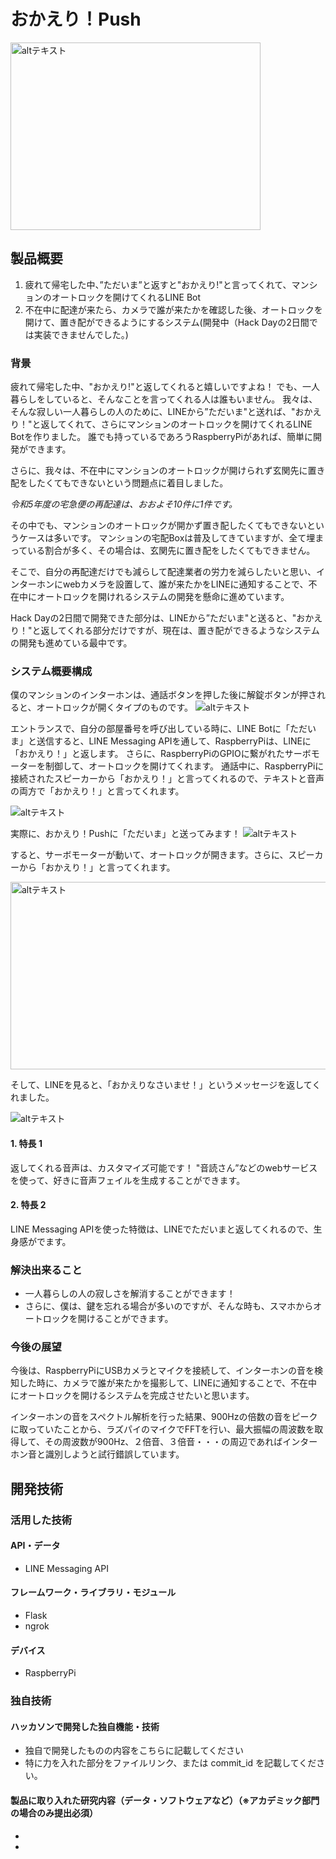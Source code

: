 # おかえり！Push

<img src="main.png" alt="altテキスト" width="400" height="300">

## 製品概要
1. 疲れて帰宅した中、”ただいま”と返すと"おかえり!"と言ってくれて、マンションのオートロックを開けてくれるLINE Bot
2. 不在中に配達が来たら、カメラで誰が来たかを確認した後、オートロックを開けて、置き配ができるようにするシステム(開発中（Hack Dayの2日間では実装できませんでした。)


### 背景
疲れて帰宅した中、"おかえり!"と返してくれると嬉しいですよね！
でも、一人暮らしをしていると、そんなことを言ってくれる人は誰もいません。
我々は、そんな寂しい一人暮らしの人のために、LINEから”ただいま"と送れば、"おかえり！"と返してくれて、さらにマンションのオートロックを開けてくれるLINE Botを作りました。
誰でも持っているであろうRaspberryPiがあれば、簡単に開発ができます。

さらに、我々は、不在中にマンションのオートロックが開けられず玄関先に置き配をしたくてもできないという問題点に着目しました。

*令和5年度の宅急便の再配達は、おおよそ10件に1件です。*

その中でも、マンションのオートロックが開かず置き配したくてもできないというケースは多いです。
マンションの宅配Boxは普及してきていますが、全て埋まっている割合が多く、その場合は、玄関先に置き配をしたくてもできません。

そこで、自分の再配達だけでも減らして配達業者の労力を減らしたいと思い、インターホンにwebカメラを設置して、誰が来たかをLINEに通知することで、不在中にオートロックを開けれるシステムの開発を懸命に進めています。

Hack Dayの2日間で開発できた部分は、LINEから”ただいま"と送ると、"おかえり！"と返してくれる部分だけですが、現在は、置き配ができるようなシステムの開発も進めている最中です。


### システム概要構成
僕のマンションのインターホンは、通話ボタンを押した後に解錠ボタンが押されると、オートロックが開くタイプのものです。
![altテキスト](IMG_0079.jpg)


エントランスで、自分の部屋番号を呼び出している時に、LINE Botに「ただいま」と送信すると、LINE Messaging APIを通して、RaspberryPiは、LINEに「おかえり！」と返します。
さらに、RaspberryPiのGPIOに繋がれたサーボモーターを制御して、オートロックを開けてくれます。
通話中に、RaspberryPiに接続されたスピーカーから「おかえり！」と言ってくれるので、テキストと音声の両方で「おかえり！」と言ってくれます。

![altテキスト](system.png)

実際に、おかえり！Pushに「ただいま」と送ってみます！
![altテキスト](linebot1.gif)

すると、サーボモーターが動いて、オートロックが開きます。さらに、スピーカーから「おかえり！」と言ってくれます。

<img src="outlock.gif" alt="altテキスト" width="600" height="300">


そして、LINEを見ると、「おかえりなさいませ！」というメッセージを返してくれました。

![altテキスト](linebot2.gif)


#### 1. 特長 1
返してくれる音声は、カスタマイズ可能です！
"音読さん”などのwebサービスを使って、好きに音声フェイルを生成することができます。
#### 2. 特長 2
LINE Messaging APIを使った特徴は、LINEでただいまと返してくれるので、生身感がでます。

### 解決出来ること

- 一人暮らしの人の寂しさを解消することができます！
- さらに、僕は、鍵を忘れる場合が多いのですが、そんな時も、スマホからオートロックを開けることができます。

### 今後の展望

今後は、RaspberryPiにUSBカメラとマイクを接続して、インターホンの音を検知した時に、カメラで誰が来たかを撮影して、LINEに通知することで、不在中にオートロックを開けるシステムを完成させたいと思います。

インターホンの音をスペクトル解析を行った結果、900Hzの倍数の音をピークに取っていたことから、ラズパイのマイクでFFTを行い、最大振幅の周波数を取得して、その周波数が900Hz、２倍音、３倍音・・・の周辺であればインターホン音と識別しようと試行錯誤しています。

## 開発技術

### 活用した技術

#### API・データ

- LINE Messaging API

#### フレームワーク・ライブラリ・モジュール

- Flask
- ngrok

#### デバイス

- RaspberryPi

### 独自技術

#### ハッカソンで開発した独自機能・技術

- 独自で開発したものの内容をこちらに記載してください
- 特に力を入れた部分をファイルリンク、または commit_id を記載してください。

#### 製品に取り入れた研究内容（データ・ソフトウェアなど）（※アカデミック部門の場合のみ提出必須）

-
-
